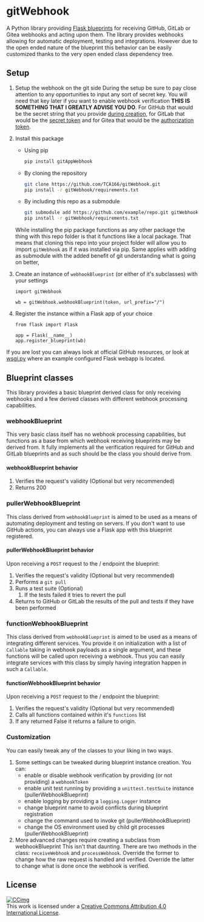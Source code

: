 # gitWebhook

A Python library providing [Flask blueprints](https://flask.palletsprojects.com/en/3.0.x/blueprints/) for receiving GitHub, GitLab or Gitea webhooks and acting upon them.
The library provides webhooks allowing for automatic deployment, testing and integrations.
However due to the open ended nature of the blueprint this behavior can be easily customized thanks to the very open ended class dependency tree.

## Setup

1. Setup the webhook on the git side
   During the setup be sure to pay close attention to any opportunities to input any sort of secret key.
   You will need that key later if you want to enable webhook verification **THIS IS SOMETHING THAT I GREATLY ADVISE YOU DO**.
   For GitHub that would be the secret string that you provide [during creation](https://docs.github.com/en/webhooks/using-webhooks/creating-webhooks#creating-a-repository-webhook), for GitLab that would be the [secret token](https://docs.gitlab.com/ee/user/project/integrations/webhooks.html#validate-payloads-by-using-a-secret-token) and for Gitea that would be the [authorization token](https://docs.gitea.com/usage/webhooks#authorization-header).
2. Install this package
    - Using pip

        ```sh
        pip install gitAppWebhook
        ```

    - By cloning the repository

        ```sh
        git clone https://github.com/TCA166/gitWebhook.git
        pip install -r gitWebhook/requirements.txt
        ```

    - By including this repo as a submodule

        ```sh
        git submodule add https://github.com/example/repo.git gitWebhook
        pip install -r gitWebhook/requirements.txt
        ```

    While installing the pip package functions as any other package the thing with this repo folder is that it functions like a local package.
    That means that cloning this repo into your project folder will allow you to import ```gitWebhook``` as if it was installed via pip.
    Same applies with adding as submodule with the added benefit of git understanding what is going on better,

3. Create an instance of ```webhookBlueprint``` (or either of it's subclasses) with your settings

    ```python3
    import gitWebhook

    wb = gitWebhook.webhookBlueprint(token, url_prefix="/")
    ```

4. Register the instance within a Flask app of your choice

    ```python3
    from flask import Flask

    app = Flask(__name__)
    app.register_blueprint(wb)
    ```

If you are lost you can always look at official GitHub resources, or look at [wsgi.py](./wsgi.py) where an example configured Flask webapp is located.

## Blueprint classes

This library provides a basic blueprint derived class for only receiving webhooks and a few derived classes with different webhook processing capabilities.

### webhookBlueprint

This very basic class itself has no webhook processing capabilities, but functions as a base from which webhook receiving blueprints may be derived from.
It fully implements all the verification required for GitHub and GitLab blueprints and as such should be the class you should derive from.

#### webhookBlueprint behavior

1. Verifies the request's validity (Optional but very recommended)
2. Returns 200

### pullerWebhookBlueprint

This class derived from ```webhookBlueprint``` is aimed to be used as a means of automating deployment and testing on servers.
If you don't want to use GitHub actions, you can always use a Flask app with this blueprint registered.

#### pullerWebhookBlueprint behavior

Upon receiving a ```POST``` request to the / endpoint the blueprint:

1. Verifies the request's validity (Optional but very recommended)
2. Performs a ```git pull```
3. Runs a test suite (Optional)
    1. If the tests failed it tries to revert the pull
4. Returns to GitHub or GitLab the results of the pull and tests if they have been performed

### functionWebhookBlueprint

This class derived from ```webhookBlueprint``` is aimed to be used as a means of integrating different services.
You provide it on initialization with a list of ```Callable``` taking in webhook payloads as a single argument, and these functions will be called upon receiving a webhook.
Thus you can easily integrate services with this class by simply having integration happen in such a ```Callable```.

#### functionWebhookBlueprint behavior

Upon receiving a ```POST``` request to the / endpoint the blueprint:

1. Verifies the request's validity (Optional but very recommended)
2. Calls all functions contained within it's ```functions``` list
3. If any returned False it returns a failure to origin.

### Customization

You can easily tweak any of the classes to your liking in two ways.

1. Some settings can be tweaked during blueprint instance creation.
    You can:
    - enable or disable webhook verification by providing (or not providing) a ```webhookToken```
    - enable unit test running by providing a ```unittest.testSuite``` instance (pullerWebhookBlueprint)
    - enable logging by providing a ```logging.Logger``` instance
    - change blueprint name to avoid conflicts during blueprint registration
    - change the command used to invoke git (pullerWebhookBlueprint)
    - change the OS environment used by child git processes (pullerWebhookBlueprint)
2. More advanced changes require creating a subclass from webhookBlueprint
    This isn't that daunting.
    There are two methods in the class: ```receiveWebhook``` and ```processWebhook```.
    Override the former to change how the raw request is handled and verified.
    Override the latter to change what is done once the webhook is verified.

## License

[![CCimg](https://i.creativecommons.org/l/by/4.0/88x31.png)](http://creativecommons.org/licenses/by/4.0/)  
This work is licensed under a [Creative Commons Attribution 4.0 International License](http://creativecommons.org/licenses/by/4.0/).  
